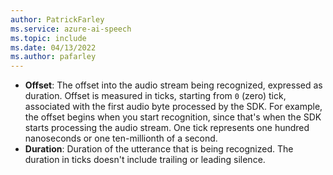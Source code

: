 ```yaml
---
author: PatrickFarley
ms.service: azure-ai-speech
ms.topic: include
ms.date: 04/13/2022
ms.author: pafarley
---
```


- **Offset**: The offset into the audio stream being recognized, expressed as duration. Offset is measured in ticks, starting from `0` (zero) tick, associated with the first audio byte processed by the SDK. For example, the offset begins when you start recognition, since that's when the SDK starts processing the audio stream. One tick represents one hundred nanoseconds or one ten-millionth of a second. 
- **Duration**: Duration of the utterance that is being recognized. The duration in ticks doesn't include trailing or leading silence. 
